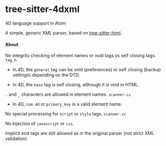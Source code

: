 # tree-sitter-4dxml
4D language support in Atom

A simple, generic XML parser, based on [tree-sitter-html](https://github.com/tree-sitter/tree-sitter-html).

#### About

No integrity checking of element names or void tags vs self closing tags. ``tag.h``

* In 4D, the ``general`` tag can be void (preferences) or self closing (backup settings) depending on the DTD. 

* In 4D, the ``base`` tag is self closing, although it is void in HTML. 

``.`` and ``_`` characters are allowed in element names. ``scanner.cc``

* In 4D, ``com.4d`` or ``primary_key`` is a valid element name.

No special processing for ``script`` or ``style`` tags. ``scanner.cc``

No injection of ``javascript`` or ``css``. 

Implicit end tags are still allowed as in the original parser (not strict XML validation).
